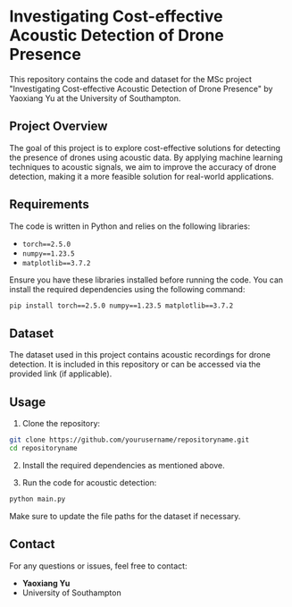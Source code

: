 
# Investigating Cost-effective Acoustic Detection of Drone Presence

This repository contains the code and dataset for the MSc project "Investigating Cost-effective Acoustic Detection of Drone Presence" by Yaoxiang Yu at the University of Southampton.

## Project Overview

The goal of this project is to explore cost-effective solutions for detecting the presence of drones using acoustic data. By applying machine learning techniques to acoustic signals, we aim to improve the accuracy of drone detection, making it a more feasible solution for real-world applications.

## Requirements

The code is written in Python and relies on the following libraries:

- `torch==2.5.0`  
- `numpy==1.23.5`  
- `matplotlib==3.7.2`

Ensure you have these libraries installed before running the code. You can install the required dependencies using the following command:

```bash
pip install torch==2.5.0 numpy==1.23.5 matplotlib==3.7.2
```

## Dataset

The dataset used in this project contains acoustic recordings for drone detection. It is included in this repository or can be accessed via the provided link (if applicable).

## Usage

1. Clone the repository:

```bash
git clone https://github.com/yourusername/repositoryname.git
cd repositoryname
```

2. Install the required dependencies as mentioned above.

3. Run the code for acoustic detection:

```bash
python main.py
```

Make sure to update the file paths for the dataset if necessary.

## Contact

For any questions or issues, feel free to contact:

- **Yaoxiang Yu**
- University of Southampton
